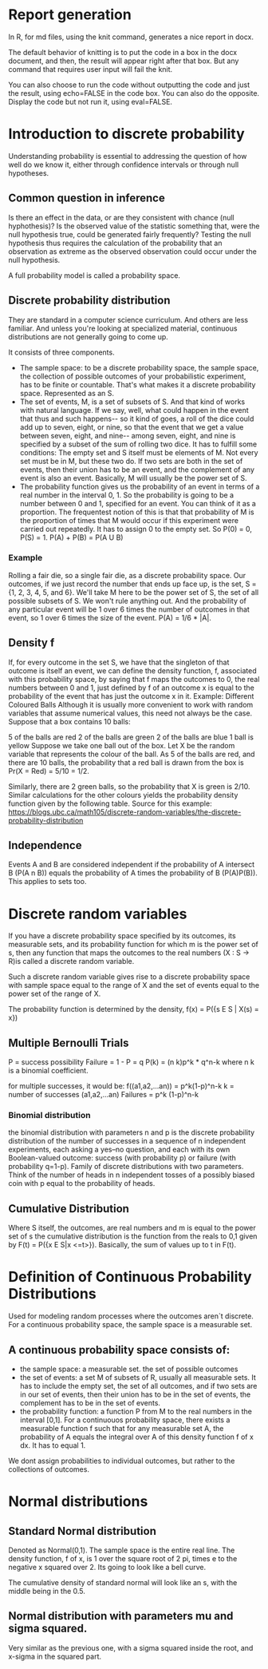 # Report generation
In R, for md files, using the knit command, generates a nice report in docx. 

The default behavior of knitting is to put the code in a box in the docx document, and then, the result will appear right after that box. 
But any command that requires user input will fail the knit. 

You can also choose to run the code without outputting the code and just the result, using echo=FALSE in the code box. 
You can also do the opposite. Display the code but not run it, using eval=FALSE. 

# Introduction to discrete probability
Understanding probability is essential to addressing the question of how well do we know it, either through confidence intervals or through null hypotheses. 

## Common question in inference
Is there an effect in the data, or are they consistent with chance (null hyphothesis)? 
Is the observed value of the statistic something that, were the null hypothesis true, could be generated fairly frequently?
Testing the null hypothesis thus requires the calculation of the probability that an observation as extreme as the observed observation could occur under the null hypothesis.

A full probability model is called a probability space. 
## Discrete probability distribution
They are standard in a computer science curriculum. And others are less familiar. And unless you're looking at specialized material, continuous distributions are not generally going to come up.

It consists of three components. 
* The sample space: to be a discrete probability space, the sample space, the collection of possible outcomes of your probabilistic experiment, has to be finite or countable. That's what makes it a discrete probability space. Represented as an S. 
* The set of events, M, is a set of subsets of S. And that kind of works with natural language. If we say, well, what could happen in the event that thus and such happens-- so it kind of goes, a roll of the dice could add up to seven, eight, or nine, so that the event that we get a value between seven, eight, and nine-- among seven, eight, and nine is specified by a subset of the sum of rolling two dice.
It has to fulfill some conditions: 
The empty set and S itself must be elements of M. Not every set must be in M, but these two do. 
If two sets are both in the set of events, then their union has to be an event, and the complement of any event is also an event. Basically, M will usually be the power set of S. 
* The probability function gives us the probability of an event in terms of a real number in the interval 0, 1. So the probability is going to be a number between 0 and 1, specified for an event. You can think of it as a proportion. The frequentest notion of this is that that probability of M is the proportion of times that M would occur if this experiment were carried out repeatedly. 
It has to assign 0 to the empty set. So P(0) = 0, P(S) = 1. 
P(A) + P(B) = P(A U B)

### Example
Rolling a fair die, so a single fair die, as a discrete probability space. Our outcomes, if we just record the number that ends up face up, is the set, S = {1, 2, 3, 4, 5, and 6}. We'll take M here to be the power set of S, the set of all possible subsets of S. We won't rule anything out. And the probability of any particular event will be 1 over 6 times the number of outcomes in that event, so 1 over 6 times the size of the event. P(A) = 1/6 * |A|. 

## Density f
If, for every outcome in the set S, we have that the singleton of that outcome is itself an event, we can define the density function, f, associated with this probability space, by saying that f maps the outcomes to 0, the real numbers between 0 and 1, just defined by f of an outcome x is equal to the probability of the event that has just the outcome x in it. 
Example: Different Coloured Balls
Although it is usually more convenient to work with random variables that assume numerical values, this need not always be the case. Suppose that a box contains 10 balls:

5 of the balls are red
2 of the balls are green
2 of the balls are blue
1 ball is yellow
Suppose we take one ball out of the box. Let X be the random variable that represents the colour of the ball. As 5 of the balls are red, and there are 10 balls, the probability that a red ball is drawn from the box is Pr(X = Red) = 5/10 = 1/2.

Similarly, there are 2 green balls, so the probability that X is green is 2/10. Similar calculations for the other colours yields the probability density function given by the following table.
Source for this example: https://blogs.ubc.ca/math105/discrete-random-variables/the-discrete-probability-distribution

## Independence
Events A and B are considered independent if the probability of A intersect B (P(A n B)) equals the probability of A times the probability of B (P(A)P(B)). 
This applies to sets too. 

# Discrete random variables
If you have a discrete probability space specified by its outcomes, its measurable sets, and its probability function for which m is the power set of s, then any function that maps the outcomes to the real numbers (X : S -> R)is called a discrete random variable.

Such a discrete random variable gives rise to a discrete probability space with sample space equal to the range of X and the set of events equal to the power set of the range of X. 

The probability function is determined by the density, f(x) = P({s E S | X(s) = x})

## Multiple Bernoulli Trials
P = success possibility
Failure = 1 - P = q
P(k) = (n k)p^k * q^n-k
where n k is a binomial coefficient. 

for multiple successes, it would be: 
f((a1,a2,...an)) = p^k(1-p)^n-k
k = number of successes (a1,a2,...an)
Failures = p^k (1-p)^n-k

### Binomial distribution
the binomial distribution with parameters n and p is the discrete probability distribution of the number of successes in a sequence of n independent experiments, each asking a yes–no question, and each with its own Boolean-valued outcome: success (with probability p) or failure (with probability q=1-p). 
Family of discrete distributions with two parameters. Think of the number of heads in n independent tosses of a possibly biased coin with p equal to the probability of heads. 

## Cumulative Distribution
Where S itself, the outcomes, are real numbers and m is equal to the power set of s the cumulative distribution is the function from the reals to 0,1 given by F(t) = P({x E S|x <=t>}). 
Basically, the sum of values up to t in F(t). 

# Definition of Continuous Probability Distributions

Used for modeling random processes where the outcomes aren´t discrete. 
For a continuous probability space, the sample space is a measurable set. 

## A continuous probability space consists of:
* the sample space: a measurable set. the set of possible outcomes
* the set of events: a set M of subsets of R, usually all measurable sets.
It has to include the empty set, the set of all outcomes, and if two sets are in our set of events, then their union has to be in the set of events, the complement has to be in the set of events. 
* the probability function: a function P from M to the real numbers in the interval [0,1].
For a continuouos probability space, there exists a measurable function f such that for any measurable set A, the probability of A equals the integral over A of  this density function f of x dx. It has to equal 1. 

We dont assign probabilities to individual outcomes, but rather to the collections of outcomes. 

# Normal distributions

## Standard Normal distribution
Denoted as Normal(0,1). 
The sample space is the entire real line. The density function, f of x, is 1 over the square root of 2 pi, times e to the negative x squared over 2. 
Its going to look like a bell curve. 

The cumulative density of standard normal will look like an s, with the middle being in the 0.5.

## Normal distribution with parameters mu and sigma squared. 
Very similar as the previous one, with a sigma squared inside the root, and x-sigma in the squared part. 
